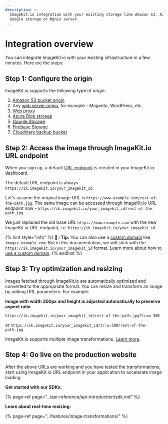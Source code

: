 ```yaml
---
description: >-
  ImageKit.io integration with your existing storage like Amazon S3, Azure,
  Google storage or Ngnix server.
---
```


# Integration overview

You can integrate ImageKit.io with your existing infrastructure in a few minutes. Here are the steps:

## Step 1: Configure the origin

ImageKit.io supports the following type of origin:

1. [Amazon S3 bucket origin](configure-origin/amazon-s3-bucket-origin.md)
2. Any [web server origin](configure-origin/web-server-origin.md), for example - Magento, WordPress, etc.
3. [Web proxy](configure-origin/web-proxy.md)
4. [Azure Blob storage](configure-origin/azure-blob-storage.md)
5. [Google Storage](configure-origin/google-cloud-storage.md)
6. [Firebase Storage](configure-origin/firebase-storage.md)
7. [Cloudinary backup bucket](configure-origin/cloudinary-backup-bucket.md)

## Step 2: Access the image through ImageKit.io URL endpoint

When you sign up, a default [URL-endpoint](url-endpoints.md) is created in your ImageKit.io dashboard.

The default URL endpoint is always `https://ik.imagekit.io/your_imagekit_id`.

Let's assume the original image URL is `https://www.example.com/rest-of-the-path.jpg`. The same image can be accessed through ImageKit.io URL-endpoint now - `https://ik.imagekit.io/your_imagekit_id/rest-of-the-path.jpg`

We just replaced the old base URL `https://www.example.com` with the new ImageKit.io URL-endpoint, i.e. `https://ik.imagekit.io/your_imagekit_id`.

{% hint style="info" %}
🧙♂**Tip:** You can also use a [custom domain](../features/using-custom-domain.md) like `images.example.com`. But in this documentation, we will stick with the `https://ik.imagekit.io/your_imagekit_id` format. Learn more about how to [use a custom domain](../features/using-custom-domain.md).
{% endhint %}

## Step 3: Try optimization and resizing

Images fetched through ImageKit.io are automatically optimized and converted to the appropriate format. You can resize and transform an image by adding URL parameters. For example:

**Image with width 300px and height is adjusted automatically to preserve aspect ratio**

`https://ik.imagekit.io/your_imagekit_id/rest-of-the-path.jpg?tr=w-300`

 or `https://ik.imagekit.io/your_imagekit_id/tr:w-300/rest-of-the-path.jpg`

ImageKit.io supports multiple image transformations. [Learn more](../features/image-transformations/).

## Step 4: Go live on the production website

After the above URLs are working and you have tested the transformations, start using ImageKit.io URL endpoint in your application to accelerate image loading.

**Get started with our SDKs:**

{% page-ref page="../api-reference/api-introduction/sdk.md" %}

**Learn about real-time resizing:**

{% page-ref page="../features/image-transformations/" %}

